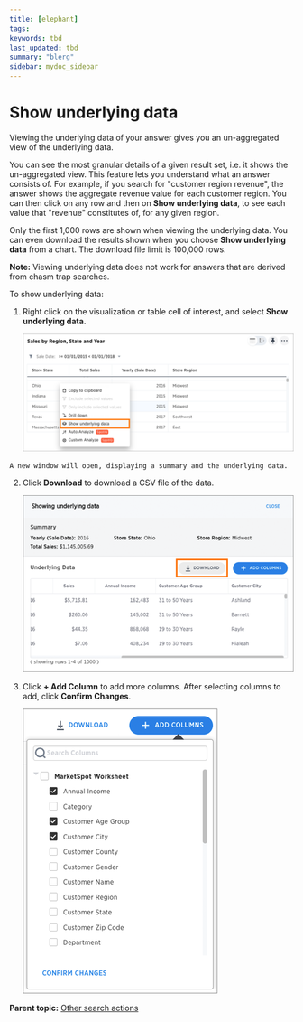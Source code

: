 ```yaml
---
title: [elephant]
tags: 
keywords: tbd
last_updated: tbd
summary: "blerg"
sidebar: mydoc_sidebar
---
```

# Show underlying data

Viewing the underlying data of your answer gives you an un-aggregated view of the underlying data.

You can see the most granular details of a given result set, i.e. it shows the un-aggregated view. This feature lets you understand what an answer consists of. For example, if you search for "customer region revenue", the answer shows the aggregate revenue value for each customer region. You can then click on any row and then on **Show underlying data**, to see each value that "revenue" constitutes of, for any given region.

Only the first 1,000 rows are shown when viewing the underlying data. You can even download the results shown when you choose **Show underlying data** from a chart. The download file limit is 100,000 rows.

**Note:** Viewing underlying data does not work for answers that are derived from chasm trap searches.

To show underlying data:

1.   Right click on the visualization or table cell of interest, and select **Show underlying data**. 

     ![](../../images/show_underlying_data.png "Show underlying data option") 

    A new window will open, displaying a summary and the underlying data.

2.   Click **Download** to download a CSV file of the data. 

     ![](../../images/showing_underlying_data.png "Download underlying data") 

3.   Click **+ Add Column** to add more columns. After selecting columns to add, click **Confirm Changes**. 

     ![](../../images/add_columns_underlying_data.png "Add columns to underlying data") 


**Parent topic:** [Other search actions](../../pages/complex_searches/search_actions.html)


